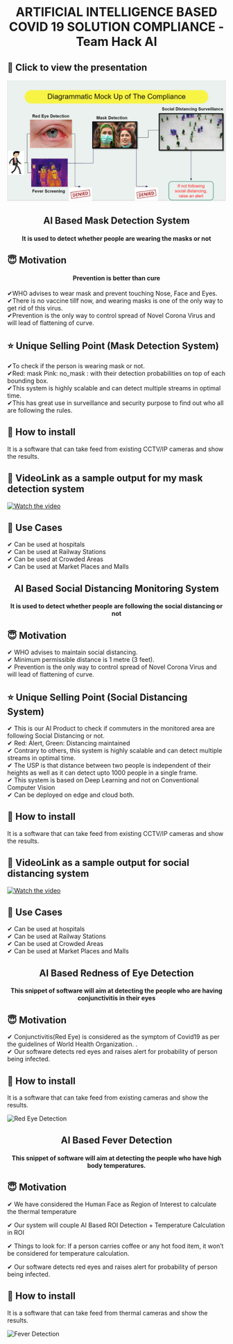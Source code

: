 <h1 align="center">ARTIFICIAL INTELLIGENCE BASED COVID 19 SOLUTION COMPLIANCE - Team Hack AI</h1>


## :clap: Click to view the presentation

[![Presentation](https://github.com/tech-mayank/HCL-Covid-Hackathon/blob/master/moqup.PNG)](https://docs.google.com/presentation/d/1ldNTI5d3_yjGTb04S5HtuNlP3ETq9QduyPOpRuBE-CM/edit?usp=sharing)

<h2 align="center">AI Based Mask Detection System</h2>

<div align= "center">
  <h4>It is used to detect whether people are wearing the masks or not</h4>
</div>

## :innocent: Motivation

<div align= "center">
  <h4>Prevention is better than cure</h4>
</div>

✔WHO advises to wear mask and prevent touching Nose, Face and Eyes.<br />
✔There is no vaccine tillf now, and wearing masks is one of the only way to get rid of this virus.<br />
✔Prevention is the only way to control spread of Novel Corona Virus and will lead of flattening of curve.<br />

## :star: Unique Selling Point (Mask Detection System)

✔To check if the person is wearing mask or not.<br />
✔Red: mask Pink: no_mask : with their detection probabilities on top of each bounding box.<br />
✔This system is highly scalable and can detect multiple streams in optimal time.<br />
✔This has great use in surveillance and security purpose to find out who all are following the rules.<br />

## :key: How to install

It is a software that can take feed from existing CCTV/IP cameras and show the results.

## :clap: VideoLink as a sample output for my mask detection system

[![Watch the video](https://imgur.com/6G0gbPG.jpg)](https://drive.google.com/file/d/1jKcx7tS5amD0SMrpNnpJ9u2GSCvxtOhS/view?usp=sharing)

## :clap: Use Cases

✔ Can be used at hospitals<br />
✔ Can be used at Railway Stations<br />
✔ Can be used at Crowded Areas<br />
✔ Can be used at Market Places and Malls<br />

<h2 align="center">AI Based Social Distancing Monitoring System</h2>

<div align= "center">
  <h4>It is used to detect whether people are following the social distancing or not</h4>
</div>

## :innocent: Motivation

✔ WHO advises to maintain social distancing.<br />
✔ Minimum permissible distance is 1 metre (3 feet).<br />
✔ Prevention is the only way to control spread of Novel Corona Virus and will lead of flattening of curve.<br />

## :star: Unique Selling Point (Social Distancing System)

✔ This is our AI Product to check if commuters in the monitored area are following Social Distancing or not.<br />
✔ Red: Alert, Green: Distancing maintained<br />
✔ Contrary to others, this system is highly scalable and can detect multiple streams in optimal time.<br />
✔ The USP is that distance between two people is independent of their heights as well as it can detect upto 1000 people in a single frame.<br />
✔ This system is based on Deep Learning and not on Conventional Computer Vision<br />
✔ Can be deployed on edge and cloud both.<br />

## :key: How to install

It is a software that can take feed from existing CCTV/IP cameras and show the results.

## :clap: VideoLink as a sample output for social distancing system

[![Watch the video](https://imgur.com/vCVII9w.png)](https://drive.google.com/file/d/1S4yXTZeT08_7xhUwnAD9uHmBUsAXN8-B/view?usp=sharing)

## :clap: Use Cases

✔ Can be used at hospitals<br />
✔ Can be used at Railway Stations<br />
✔ Can be used at Crowded Areas<br />
✔ Can be used at Market Places and Malls<br />

<h2 align="center">AI Based Redness of Eye Detection</h2>

<div align= "center">
  <h4>This snippet of software will aim at detecting the people who are having conjunctivitis in their eyes</h4>
</div>

## :innocent: Motivation

✔ Conjunctivitis(Red Eye) is considered as the symptom of Covid19 as per the guidelines of World Health Organization.
.<br />
✔ Our software detects red eyes and raises alert for probability of person being infected.<br />

## :key: How to install

It is a software that can take feed from existing cameras and show the results.

![Red Eye Detection](https://www.aao.org/detail/image.axd?id=e553eb84-92e0-4f16-8cd9-3f2c9d92ac4b&t=637224872874900000)

<h2 align="center">AI Based Fever Detection</h2>

<div align= "center">
  <h4>This snippet of software will aim at detecting the people who have high body temperatures.</h4>
</div>

## :innocent: Motivation

✔ We have considered the Human Face as Region of Interest to calculate the thermal temperature<br />

✔ Our system will couple AI Based ROI Detection + Temperature Calculation in ROI<br />

✔ Things to look for: If a person carries coffee or any hot food item, it won’t be considered for temperature calculation. <br />

✔ Our software detects red eyes and raises alert for probability of person being infected.<br />

## :key: How to install

It is a software that can take feed from thermal cameras and show the results.

![Fever Detection](https://static.wixstatic.com/media/c44162_6566a080bbd744b7ba547864b9a4d0c8~mv2.jpg/v1/fill/w_799,h_579,al_c,lg_1,q_85/Fever%20Screening_JPG.webp)
